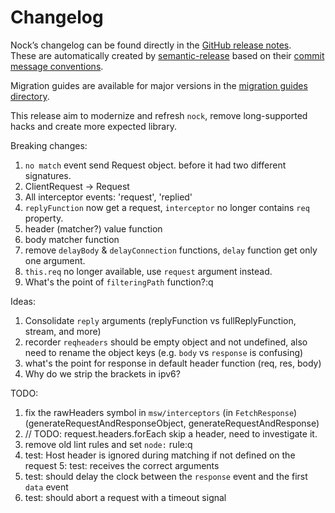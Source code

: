 # Changelog

Nock’s changelog can be found directly in the [GitHub release notes](https://github.com/nock/nock/releases).  
These are automatically created by [semantic-release](https://github.com/semantic-release/semantic-release) based on their [commit message conventions](https://semantic-release.gitbook.io/semantic-release#commit-message-format).

Migration guides are available for major versions in the [migration guides directory](https://github.com/nock/nock/tree/main/migration_guides).

This release aim to modernize and refresh `nock`, remove long-supported hacks and create more expected library.

Breaking changes:
1. `no match` event send Request object. before it had two different signatures.
2. ClientRequest -> Request
  1. All interceptor events: 'request', 'replied'
  2. `replyFunction` now get a request, `interceptor` no longer contains `req` property.
  3. header (matcher?) value function
  4. body matcher function
3. remove `delayBody` & `delayConnection` functions, `delay` function get only one argument.
4. `this.req` no longer available, use `request` argument instead.
5. What's the point of `filteringPath` function?:q
<!-- 6. return `host` response header as node does. -->


Ideas:
1. Consolidate `reply` arguments (replyFunction vs fullReplyFunction, stream, and more)
2. recorder `reqheaders` should be empty  object and not undefined, also need to rename the object keys (e.g. `body` vs `response` is confusing)
3. what's the point for response in default header function (req, res, body)
4. Why do we strip the brackets in ipv6?


TODO:
1. fix the rawHeaders symbol in `msw/interceptors` (in `FetchResponse`)  (generateRequestAndResponseObject, generateRequestAndResponse)
2. // TODO: request.headers.forEach skip a header, need to investigate it.
3. remove old lint rules and set `node:` rule:q
4. test: Host header is ignored during matching if not defined on the request
5: test: receives the correct arguments
6. test: should delay the clock between the `response` event and the first `data` event
7. test: should abort a request with a timeout signal